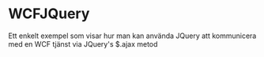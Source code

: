 # WCFJQuery

Ett enkelt exempel som visar hur man kan använda JQuery att kommunicera med en WCF tjänst via JQuery's $.ajax metod
